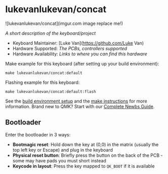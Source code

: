 # lukevanlukevan/concat

![lukevanlukevan/concat](imgur.com image replace me!)

*A short description of the keyboard/project*

* Keyboard Maintainer: [Luke Van](https://github.com/Luke Van)
* Hardware Supported: *The PCBs, controllers supported*
* Hardware Availability: *Links to where you can find this hardware*

Make example for this keyboard (after setting up your build environment):

    make lukevanlukevan/concat:default

Flashing example for this keyboard:

    make lukevanlukevan/concat:default:flash

See the [build environment setup](https://docs.qmk.fm/#/getting_started_build_tools) and the [make instructions](https://docs.qmk.fm/#/getting_started_make_guide) for more information. Brand new to QMK? Start with our [Complete Newbs Guide](https://docs.qmk.fm/#/newbs).

## Bootloader

Enter the bootloader in 3 ways:

* **Bootmagic reset**: Hold down the key at (0,0) in the matrix (usually the top left key or Escape) and plug in the keyboard
* **Physical reset button**: Briefly press the button on the back of the PCB - some may have pads you must short instead
* **Keycode in layout**: Press the key mapped to `QK_BOOT` if it is available
